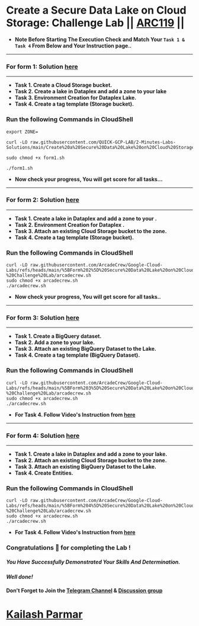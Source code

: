 # Create a Secure Data Lake on Cloud Storage: Challenge Lab || [ARC119](https://www.cloudskillsboost.google/focuses/63857?parent=catalog) ||

* **Note Before Starting The Execution Check and Match Your `Task 1 & Task 4` From Below and Your Instruction page..**
---

### For form 1: Solution [here](https://youtu.be/m1_UnkLfEQU)
---

* **Task 1. Create a Cloud Storage bucket.**
* **Task 2. Create a lake in Dataplex and add a zone to your lake**
* **Task 3. Environment Creation for Dataplex Lake.**
* **Task 4. Create a tag template (Storage bucket).**

### Run the following Commands in CloudShell

```
export ZONE=
```
```
curl -LO raw.githubusercontent.com/QUICK-GCP-LAB/2-Minutes-Labs-Solutions/main/Create%20a%20Secure%20Data%20Lake%20on%20Cloud%20Storage%20Challenge%20Lab/form1.sh

sudo chmod +x form1.sh

./form1.sh

```

* **Now check your progress, You will get score for all tasks...**
---

### For form 2: Solution [here]()
---

* **Task 1. Create a lake in Dataplex and add a zone to your .**
* **Task 2. Environment Creation for Dataplex .**
* **Task 3. Attach an existing Cloud Storage bucket to the zone.**
* **Task 4. Create a tag template (Storage bucket).**

### Run the following Commands in CloudShell

```
curl -LO raw.githubusercontent.com/ArcadeCrew/Google-Cloud-Labs/refs/heads/main/%5BForm%202%5D%20Secure%20Data%20Lake%20on%20Cloud%20Storage%20-%20Challenge%20Lab/arcadecrew.sh
sudo chmod +x arcadecrew.sh
./arcadecrew.sh

```

* **Now check your progress, You will get score for all tasks..**
---

### For form 3: Solution [here](https://youtu.be/ljAEkOtRR7w)
---

* **Task 1. Create a BigQuery dataset.**
* **Task 2. Add a zone to your lake.**
* **Task 3. Attach an existing BigQuery Dataset to the Lake.**
* **Task 4. Create a tag template (BigQuery Dataset).**

### Run the following Commands in CloudShell

```
curl -LO raw.githubusercontent.com/ArcadeCrew/Google-Cloud-Labs/refs/heads/main/%5BForm%203%5D%20Secure%20Data%20Lake%20on%20Cloud%20Storage%20-%20Challenge%20Lab/arcadecrew.sh
sudo chmod +x arcadecrew.sh
./arcadecrew.sh

```

* **For Task 4. Follow Video's Instruction from [here](https://youtu.be/HxznRWJFxgA?t=97)**
---

### For form 4: Solution [here](https://youtu.be/tK9bk6wG0aQ)
---

* **Task 1. Create a lake in Dataplex and add a zone to your lake.**
* **Task 2. Attach an existing Cloud Storage bucket to the zone.**
* **Task 3. Attach an existing BigQuery Dataset to the Lake.**
* **Task 4. Create Entities.**

### Run the following Commands in CloudShell

```
curl -LO raw.githubusercontent.com/ArcadeCrew/Google-Cloud-Labs/refs/heads/main/%5BForm%204%5D%20Secure%20Data%20Lake%20on%20Cloud%20Storage%20-%20Challenge%20Lab/arcadecrew.sh
sudo chmod +x arcadecrew.sh
./arcadecrew.sh

```

* **For Task 4. Follow Video's Instruction from [here](https://youtu.be/tK9bk6wG0aQ?t=65)**

### Congratulations 🎉 for completing the Lab !

##### *You Have Successfully Demonstrated Your Skills And Determination.*

#### *Well done!*

#### Don't Forget to Join the [Telegram Channel](https://t.me/quickgcplab) & [Discussion group](https://t.me/quickgcplabchats)

# [Kailash Parmar](https://www.youtube.com/@kailash_parmar)
